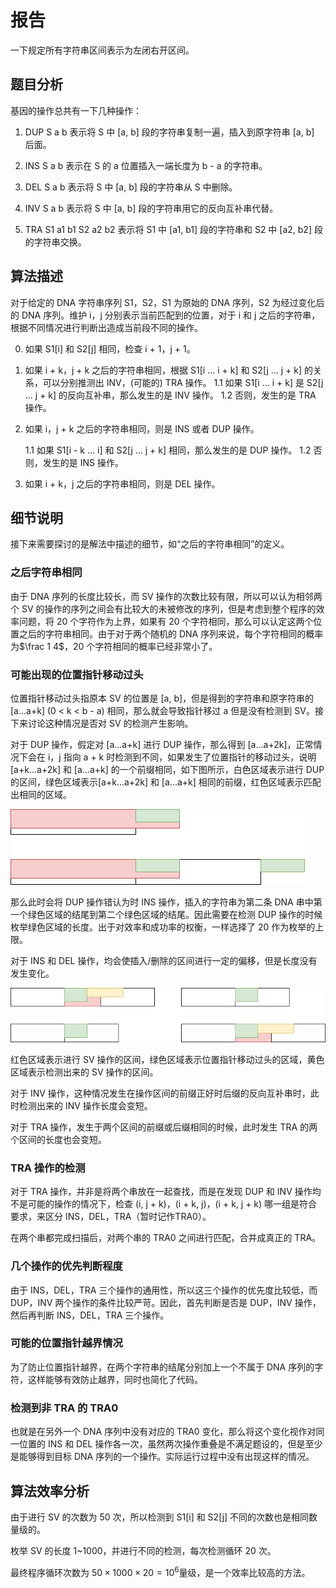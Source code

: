 # 报告

一下规定所有字符串区间表示为左闭右开区间。

## 题目分析

基因的操作总共有一下几种操作：

1. DUP S a b 表示将 S 中 [a, b] 段的字符串复制一遍，插入到原字符串 [a, b] 后面。

2. INS S a b 表示在 S 的 a 位置插入一端长度为 b - a 的字符串。

3. DEL S a b 表示将 S 中 [a, b] 段的字符串从 S 中删除。

4. INV S a b 表示将 S 中 [a, b] 段的字符串用它的反向互补串代替。

5. TRA S1 a1 b1 S2 a2 b2 表示将 S1 中 [a1, b1] 段的字符串和 S2  中 [a2, b2] 段的字符串交换。

## 算法描述

对于给定的 DNA 字符串序列 S1，S2，S1 为原始的 DNA 序列，S2 为经过变化后的 DNA 序列。维护 i，j 分别表示当前匹配到的位置，对于 i 和 j 之后的字符串，根据不同情况进行判断出造成当前段不同的操作。

0. 如果 S1[i] 和 S2[j] 相同，检查 i + 1，j + 1。

1. 如果 i + k，j + k 之后的字符串相同，根据 S1[i ... i + k] 和 S2[j ... j + k] 的关系，可以分别推测出 INV，(可能的) TRA 操作。
    1.1 如果 S1[i ... i + k] 是 S2[j ... j + k] 的反向互补串，那么发生的是 INV 操作。
    1.2 否则，发生的是 TRA 操作。
    
2. 如果 i，j + k 之后的字符串相同，则是 INS 或者 DUP 操作。

    1.1 如果 S1[i - k ... i] 和 S2[j ... j + k] 相同，那么发生的是 DUP 操作。
    1.2 否则，发生的是 INS 操作。

3. 如果 i + k，j 之后的字符串相同，则是 DEL 操作。

## 细节说明

接下来需要探讨的是解法中描述的细节，如“之后的字符串相同”的定义。

### 之后字符串相同

由于 DNA 序列的长度比较长，而 SV 操作的次数比较有限，所以可以认为相邻两个 SV 的操作的序列之间会有比较大的未被修改的序列，但是考虑到整个程序的效率问题，将 20 个字符作为上界，如果有 20 个字符相同，那么可以认定这两个位置之后的字符串相同。由于对于两个随机的 DNA 序列来说，每个字符相同的概率为$\frac 1 4$，20 个字符相同的概率已经非常小了。

### 可能出现的位置指针移动过头

位置指针移动过头指原本 SV 的位置是 [a, b]，但是得到的字符串和原字符串的 [a...a+k] (0 < k < b - a) 相同，那么就会导致指针移过 a 但是没有检测到 SV。接下来讨论这种情况是否对 SV 的检测产生影响。

对于 DUP 操作，假定对 [a...a+k] 进行 DUP 操作，那么得到 [a...a+2k]，正常情况下会在 i，j 指向 a + k 时检测到不同，如果发生了位置指针的移动过头，说明 [a+k...a+2k] 和 [a...a+k] 的一个前缀相同，如下图所示，白色区域表示进行 DUP 的区间，绿色区域表示[a+k...a+2k] 和 [a...a+k] 相同的前缀，红色区域表示匹配出相同的区域。

![img0](./img0.png)

那么此时会将 DUP 操作错认为时 INS 操作，插入的字符串为第二条 DNA 串中第一个绿色区域的结尾到第二个绿色区域的结尾。因此需要在检测 DUP 操作的时候枚举绿色区域的长度。出于对效率和成功率的权衡，一样选择了 20 作为枚举的上限。

对于 INS 和 DEL 操作，均会使插入/删除的区间进行一定的偏移，但是长度没有发生变化。

![img1](./img1.png)

红色区域表示进行 SV 操作的区间，绿色区域表示位置指针移动过头的区域，黄色区域表示检测出来的 SV 操作的区间。

对于 INV 操作，这种情况发生在操作区间的前缀正好时后缀的反向互补串时，此时检测出来的 INV 操作长度会变短。

对于 TRA 操作，发生于两个区间的前缀或后缀相同的时候，此时发生 TRA 的两个区间的长度也会变短。

### TRA 操作的检测

对于 TRA 操作，并非是将两个串放在一起查找，而是在发现 DUP 和 INV 操作均不是可能的操作的情况下，检查 (i, j + k)，(i + k, j)，(i + k, j + k) 哪一组是符合要求，来区分 INS，DEL，TRA（暂时记作TRA0）。

在两个串都完成扫描后，对两个串的 TRA0 之间进行匹配，合并成真正的 TRA。

### 几个操作的优先判断程度

由于 INS，DEL，TRA 三个操作的通用性，所以这三个操作的优先度比较低，而 DUP，INV 两个操作的条件比较严苛。因此，首先判断是否是 DUP，INV 操作，然后再判断 INS，DEL，TRA 三个操作。

### 可能的位置指针越界情况

为了防止位置指针越界，在两个字符串的结尾分别加上一个不属于 DNA 序列的字符，这样能够有效防止越界，同时也简化了代码。

### 检测到非 TRA 的 TRA0

也就是在另外一个 DNA 序列中没有对应的 TRA0 变化，那么将这个变化视作对同一位置的 INS 和 DEL 操作各一次，虽然两次操作重叠是不满足题设的，但是至少是能够得到目标 DNA 序列的一个操作。实际运行过程中没有出现这样的情况。

## 算法效率分析

由于进行 SV 的次数为 50 次，所以检测到 S1[i] 和 S2[j] 不同的次数也是相同数量级的。

枚举 SV 的长度 1~1000，并进行不同的检测，每次检测循环 20 次。

最终程序循环次数为 $50\times 1000 \times 20=10^6$量级，是一个效率比较高的方法。